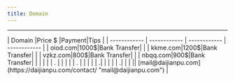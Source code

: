 ```yaml
---
title: Domain
---
```

<hr>
| Domain  |Price $  |Payment|Tips |
| ------------ | ------------ | ------------ | ------------ |
| oiod.com|1000$|Bank Transfer|   |
| kkme.com|1200$|Bank Transfer|   |
|  vzkz.com|800$|Bank Transfer|   |
|  nbqq.com|900$|Bank Transfer|   |
|   |   |   |  . |
|   |   |   |  . |
|   |   |   |   .|
|   |   |   |   .|
|   |   || [mail@daijianpu.com](https://daijianpu.com/contact/ "mail@daijianpu.com") |

